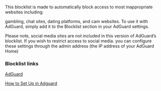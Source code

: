 This blocklist is made to automatically block access to most inappropriate websites including:

gambling, chat sites, dating platforms, and cam websites. To use it with AdGuard, simply add it to the Blocklist section in your AdGuard settings.

Please note, social media sites are not included in this version of AdGuard’s blocklist. If you wish to restrict access to social media.
you can configure these settings through the admin address (the IP address of your AdGuard Home)

### **Blocklist links**

[AdGuard](https://raw.githubusercontent.com/virtualvoyager367/Adult-Websites-Blocklist-AdGuard-/master/AdultWebsiteBlocklist.txt)

[How to Set Up in Adguard](https://sites.google.com/view/adult-website-blocklist)
